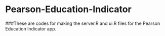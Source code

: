 # Pearson-Education-Indicator

###These are codes for making the server.R and ui.R files for the Pearson Education Indicator app.
